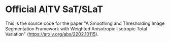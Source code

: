 # Official AITV SaT/SLaT

This is the source code for the paper "A Smoothing and Thresholding Image Segmentation Framework with Weighted Anisotropic-Isotropic Total Variation" (https://arxiv.org/abs/2202.10115).